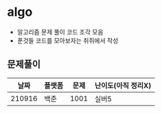 # algo

* 알고리즘 문제 풀이 코드 조각 모음
* 푼것들 코드를 모아보자는 취쥐에서 작성

## 문제풀이
날짜|플랫폼|문제|난이도(아직 정리X)
---|---|---|---
210916|백준|1001|실버5
